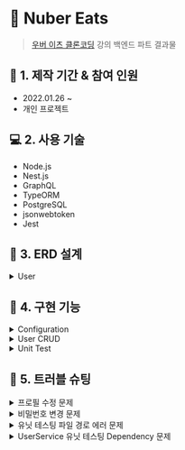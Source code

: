# :pushpin: Nuber Eats

> [우버 이츠 클론코딩](https://nomadcoders.co/nuber-eats) 강의 백엔드 파트 결과물

## :calendar: 1. 제작 기간 & 참여 인원

- 2022.01.26 ~
- 개인 프로젝트

## :computer: 2. 사용 기술

- Node.js
- Nest.js
- GraphQL
- TypeORM
- PostgreSQL
- jsonwebtoken
- Jest

## :hammer: 3. ERD 설계

<details>
<summary>User</summary>
<div markdown="1">

### User Entity

- id
- createdAt
- updatedAt
- email
- password
- role(client|owner|delivery)

</div>
</details>

## :dart: 4. 구현 기능

<details>
<summary>Configuration</summary>
<div markdown="1">

- [NestJS ConfigModule](https://github.com/Soujiro-a/nuber-eats-backend/blob/c5fd08624ead654a1960e8dbdb982ef91fb19b3e/src/app.module.ts#L18)
- [TypeORM ConfigModule](https://github.com/Soujiro-a/nuber-eats-backend/blob/c5fd08624ead654a1960e8dbdb982ef91fb19b3e/src/app.module.ts#L35)
- [GraphQL ConfigModule](https://github.com/Soujiro-a/nuber-eats-backend/blob/c5fd08624ead654a1960e8dbdb982ef91fb19b3e/src/app.module.ts#L46)
- [Create jsonwebtoken middleware](https://github.com/Soujiro-a/nuber-eats-backend/blob/c5fd08624ead654a1960e8dbdb982ef91fb19b3e/src/jwt/jwt.middleware.ts#L7)
- [Use jsonwebtoken middleware for '/graphql' routes, POST Method](https://github.com/Soujiro-a/nuber-eats-backend/blob/c5fd08624ead654a1960e8dbdb982ef91fb19b3e/src/app.module.ts#L60)

</div>
</details>

<details>
<summary>User CRUD</summary>
<div markdown="1">

- [Create Account](https://github.com/Soujiro-a/nuber-eats-backend/blob/c5fd08624ead654a1960e8dbdb982ef91fb19b3e/src/users/users.service.ts#L16)
- [Log In](https://github.com/Soujiro-a/nuber-eats-backend/blob/c5fd08624ead654a1960e8dbdb982ef91fb19b3e/src/users/users.service.ts#L40)
- [See Profile](https://github.com/Soujiro-a/nuber-eats-backend/blob/d73665896abeb2681b1716322f096bcd1ad057b6/src/users/users.resolver.ts#L52)
- [Edit Profile](https://github.com/Soujiro-a/nuber-eats-backend/blob/2f113d1c89355ea0a7cb12cf4f401b05835d6f51/src/users/users.resolver.ts#L75)
- [Verify Email](https://github.com/Soujiro-a/nuber-eats-backend/blob/2d323c1358f3f408afada866f1040f324dac358a/src/users/users.service.ts#L109)

</div>
</details>

<details>
<summary>Unit Test</summary>
<div markdown="1">

- [User Service](https://github.com/Soujiro-a/nuber-eats-backend/blob/main/src/users/users.service.spec.ts)
- [Mail Service](https://github.com/Soujiro-a/nuber-eats-backend/blob/main/src/mail/mail.service.spec.ts)
- [JWT Service](https://github.com/Soujiro-a/nuber-eats-backend/blob/main/src/jwt/jwt.service.spec.ts)

</div>
</details>

## :rotating_light: 5. 트러블 슈팅

<details>
<summary>프로필 수정 문제</summary>
<div markdown="1">

- 처음엔 userId, email, password를 입력받고 typeORM의 update 메소드를 이용해 유저 프로필을 수정하려고 했음
- 그러나, User entity의 비밀번호 해싱함수에 BeforeUpdate hook을 사용해도 비밀번호가 해싱되지 않는 문제가 발생
- update 메소드는 update query만 실행하기 떄문에, hook을 사용할 수 없는 문제가 있다는 걸 알았음
- 결과적으로, findOne 메소드로 userId를 통해 특정 user를 찾고, email과 password를 선택적으로 입력받았을 경우를 대비해 undefined가 아닌 경우에만 정보를 덮어씌우고 해당 유저를 save해주는 방식으로 변경하였음

:pushpin: [코드 첨부](https://github.com/Soujiro-a/nuber-eats-backend/blob/2f113d1c89355ea0a7cb12cf4f401b05835d6f51/src/users/users.service.ts#L80)

</div>
</details>

<details>
<summary>비밀번호 변경 문제</summary>
<div markdown="1">

- 이메일 인증을 구현을 위해 DB의 relation을 이용해 User Table을 불러오고, 이메일 인증이 됐을 때 verified 컬럼의 값을 true로 바꾸려고 하였음
- 해당 user의 모든 정보를 가져와 verified 컬럼만 바꿔주고 save를 하려니, 해시되어있는 비밀번호도 같이 save를 통해 update가 되어버리면서 해시되어있는 비밀번호를 다시 해시하는 문제가 발생
- 그래서, 아래 2가지 조치를 취하였음
  - relation을 이용해 User Table을 가져올 때 password를 선택하지 않도록 하였음
    - :pushpin: [코드 첨부](https://github.com/Soujiro-a/nuber-eats-backend/blob/2d323c1358f3f408afada866f1040f324dac358a/src/users/entities/user.entity.ts#L30)
    - 다만, 이후 findOne을 통해 특정 유저를 찾을 때는 필요한 컬럼을 선택해줄 필요가 생겼음
      - :pushpin: [코드 첨부](https://github.com/Soujiro-a/nuber-eats-backend/blob/2d323c1358f3f408afada866f1040f324dac358a/src/users/users.service.ts#L59)
  - 비밀번호 해시 함수를 비밀번호를 입력받았을 때만 수정하도록 하였음
    - :pushpin: [코드 첨부](https://github.com/Soujiro-a/nuber-eats-backend/blob/2d323c1358f3f408afada866f1040f324dac358a/src/users/entities/user.entity.ts#L46)

</div>
</details>

<details>
<summary>유닛 테스팅 파일 경로 에러 문제</summary>
<div markdown="1">

```
Cannot find module 'src/common/entities/core.entity' from 'users/entities/user.entity.ts'

    Require stack:
      users/entities/user.entity.ts
      users/users.service.ts
      users/users.service.spec.ts

       5 |   registerEnumType,
       6 | } from '@nestjs/graphql';
    >  7 | import { CoreEntity } from 'src/common/entities/core.entity';
         | ^
       8 | import { BeforeInsert, BeforeUpdate, Column, Entity } from 'typeorm';
       9 | import * as bcrypt from 'bcrypt';
      10 | import { InternalServerErrorException } from '@nestjs/common';

      at Resolver.resolveModule (../node_modules/jest-resolve/build/resolver.js:324:11)
      at Object.<anonymous> (users/entities/user.entity.ts:7:1)
```

- TypeScript를 쓰고 있어서, 쓰고싶은 함수를 자동으로 import해주면서 절대 경로로 표기를 하는데, Jest에서는 절대 경로로 표기하면 제대로 경로를 찾아가지 못함
- package.json에 작성되어있는 Jest 설정에서 파일을 찾는 방식을 바꿔줘야함

[코드 첨부](https://github.com/Soujiro-a/nuber-eats-backend/blob/7cd138f71e450c25a05c74b7f1a330c4d2e80e2c/package.json#L73)

</div>
</details>

<details>
<summary>UserService 유닛 테스팅 Dependency 문제</summary>
<div markdown="1">

```
    Nest can't resolve dependencies of the UserService (?, VerificationRepository, JwtService, MailService). Please make sure that the argument UserRepository at index [0] is available in the RootTestModule context.

    Potential solutions:
    - If UserRepository is a provider, is it part of the current RootTestModule?
    - If UserRepository is exported from a separate @Module, is that module imported within RootTestModule?
      @Module({
        imports: [ /* the Module containing UserRepository */ ]
      })
```

- 유닛 테스트 과정에서 Repository를 제공하지 않아서 생기는 문제
- 실제 Repository를 그대로 쓸 수는 없기 때문에(써서도 안됨), 가짜함수, 클래스, Repository(Mocking)를 만들어 제공

[코드 첨부](https://github.com/Soujiro-a/nuber-eats-backend/blob/7cd138f71e450c25a05c74b7f1a330c4d2e80e2c/src/users/users.service.spec.ts#L9)

</div>
</details>
